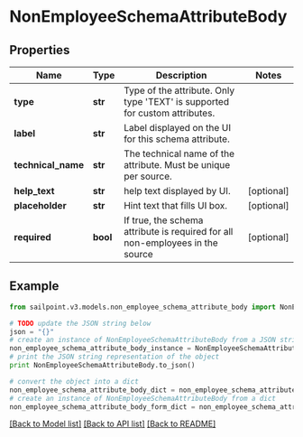 # NonEmployeeSchemaAttributeBody


## Properties

Name | Type | Description | Notes
------------ | ------------- | ------------- | -------------
**type** | **str** | Type of the attribute. Only type &#39;TEXT&#39; is supported for custom attributes. | 
**label** | **str** | Label displayed on the UI for this schema attribute. | 
**technical_name** | **str** | The technical name of the attribute. Must be unique per source. | 
**help_text** | **str** | help text displayed by UI. | [optional] 
**placeholder** | **str** | Hint text that fills UI box. | [optional] 
**required** | **bool** | If true, the schema attribute is required for all non-employees in the source | [optional] 

## Example

```python
from sailpoint.v3.models.non_employee_schema_attribute_body import NonEmployeeSchemaAttributeBody

# TODO update the JSON string below
json = "{}"
# create an instance of NonEmployeeSchemaAttributeBody from a JSON string
non_employee_schema_attribute_body_instance = NonEmployeeSchemaAttributeBody.from_json(json)
# print the JSON string representation of the object
print NonEmployeeSchemaAttributeBody.to_json()

# convert the object into a dict
non_employee_schema_attribute_body_dict = non_employee_schema_attribute_body_instance.to_dict()
# create an instance of NonEmployeeSchemaAttributeBody from a dict
non_employee_schema_attribute_body_form_dict = non_employee_schema_attribute_body.from_dict(non_employee_schema_attribute_body_dict)
```
[[Back to Model list]](../README.md#documentation-for-models) [[Back to API list]](../README.md#documentation-for-api-endpoints) [[Back to README]](../README.md)


